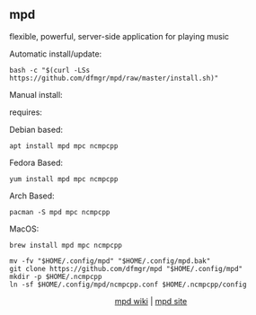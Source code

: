 ## mpd  
  
flexible, powerful, server-side application for playing music  
  
Automatic install/update:

```shell
bash -c "$(curl -LSs https://github.com/dfmgr/mpd/raw/master/install.sh)"
```

Manual install:
  
requires:

Debian based:

```shell
apt install mpd mpc ncmpcpp
```  

Fedora Based:

```shell
yum install mpd mpc ncmpcpp
```  

Arch Based:

```shell
pacman -S mpd mpc ncmpcpp
```  

MacOS:  

```shell
brew install mpd mpc ncmpcpp
```
  
```shell
mv -fv "$HOME/.config/mpd" "$HOME/.config/mpd.bak"
git clone https://github.com/dfmgr/mpd "$HOME/.config/mpd"
mkdir -p $HOME/.ncmpcpp
ln -sf $HOME/.config/mpd/ncmpcpp.conf $HOME/.ncmpcpp/config
```
  
<p align=center>
  <a href="https://wiki.archlinux.org/index.php/mpd" target="_blank" rel="noopener noreferrer">mpd wiki</a>  |  
  <a href="https://www.musicpd.org" target="_blank" rel="noopener noreferrer">mpd site</a>
</p>  
